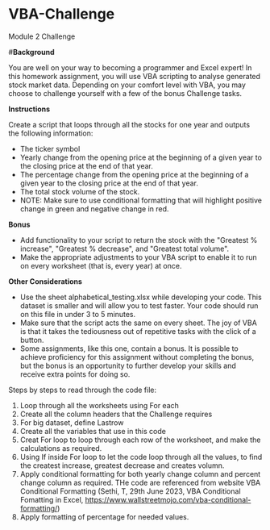 # VBA-Challenge
Module 2 Challenge

#**Background**

  You are well on your way to becoming a programmer and Excel expert! In this homework assignment, you will use VBA scripting to analyse    generated stock market data. Depending on your comfort level with VBA, you may choose to challenge yourself with a few of the bonus       Challenge tasks.

**Instructions**

  Create a script that loops through all the stocks for one year and outputs the following information:
  - The ticker symbol
  - Yearly change from the opening price at the beginning of a given year to the closing price at the end of that year.
  - The percentage change from the opening price at the beginning of a given year to the closing price at the end of that year.
  - The total stock volume of the stock.
  - NOTE: Make sure to use conditional formatting that will highlight positive change in green and negative change in red.

**Bonus**

  - Add functionality to your script to return the stock with the "Greatest % increase", "Greatest % decrease", and "Greatest total           volume".  
  - Make the appropriate adjustments to your VBA script to enable it to run on every worksheet (that is, every year) at once.

**Other Considerations**

  - Use the sheet alphabetical_testing.xlsx while developing your code. This dataset is smaller and will allow you to test faster. Your       code should run on this file in under 3 to 5 minutes.
  - Make sure that the script acts the same on every sheet. The joy of VBA is that it takes the tediousness out of repetitive tasks with      the click of a button.
  - Some assignments, like this one, contain a bonus. It is possible to achieve proficiency for this assignment without completing the        bonus, but the bonus is an opportunity to further develop your skills and receive extra points for doing so.

Steps by steps to read through the code file:
1. Loop through all the worksheets using For each 
2. Create all the column headers that the Challenge requires
3. For big dataset, define Lastrow 
4. Create all the variables that use in this code
5. Creat For loop to loop through each row of the worksheet, and make the calculations as required. 
6. Using If inside For loop to let the code loop through all the values, to find the createst increase, greatest decrease and creates volumn.
7. Apply conditional formatting for both yearly change column and percent change column as required. THe code are referenced from website VBA Conditional Formatting (Sethi, T, 29th June 2023, VBA Conditional Fomatting in Excel, https://www.wallstreetmojo.com/vba-conditional-formatting/)
8. Apply formatting of percentage for needed values. 
